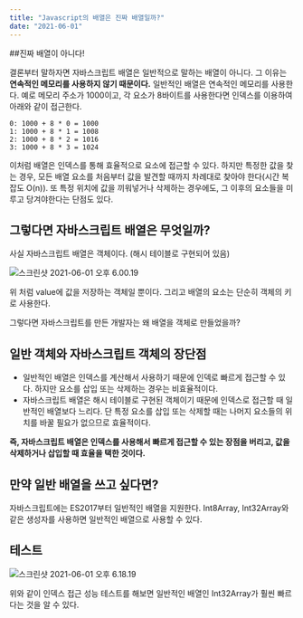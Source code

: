 ```yaml
---
title: "Javascript의 배열은 진짜 배열일까?"
date: "2021-06-01"
---
```


##진짜 배열이 아니다!

결론부터 말하자면 자바스크립트 배열은 일반적으로 말하는 배열이 아니다.
그 이유는 **연속적인 메모리를 사용하지 않기 때문이다.**
일반적인 배열은 연속적인 메모리를 사용한다.
예로 메모리 주소가 1000이고, 각 요소가 8바이트를 사용한다면 인덱스를 이용하여 아래와 같이 접근한다.

```
0: 1000 + 8 * 0 = 1000
1: 1000 + 8 * 1 = 1008
2: 1000 + 8 * 2 = 1016
3: 1000 + 8 * 3 = 1024
```

이처럼 배열은 인덱스를 통해 효율적으로 요소에 접근할 수 있다. 
하지만 특정한 값을 찾는 경우, 모든 배열 요소를 처음부터 값을 발견할 때까지 차례대로 찾아야 한다(시간 복잡도 O(n)).
또 특정 위치에 값을 끼워넣거나 삭제하는 경우에도, 그 이후의 요소들을 미루고 당겨야한다는 단점도 있다.

## 그렇다면 자바스크립트 배열은 무엇일까?

사실 자바스크립트 배열은 객체이다. (해시 테이블로 구현되어 있음)

![스크린샷 2021-06-01 오후 6.00.19](https://tva1.sinaimg.cn/large/008i3skNgy1gr2vfrf5jwj30g303nt9h.jpg)

위 처럼 value에 값을 저장하는 객체일 뿐이다. 그리고 배열의 요소는 단순히 객체의 키로 사용한다.

그렇다면 자바스크립트를 만든 개발자는 왜 배열을 객체로 만들었을까?

## 일반 객체와 자바스크립트 객체의 장단점

- 일반적인 배열은 인덱스를 계산해서 사용하기 때문에 인덱로 빠르게 접근할 수 있다. 하지만 요소를 삽입 또는 삭제하는 경우는 비효율적이다.
- 자바스크립트 배열은 해시 테이블로 구현된 객체이기 때문에 인덱스로 접근할 때 일반적인 배열보다 느리다. 단 특정 요소를 삽입 또는 삭제할 때는 나머지 요소들의 위치를 바꿀 필요가 없으므로 효율적이다.

**즉, 자바스크립트 배열은 인덱스를 사용해서 빠르게 접근할 수 있는 장점을 버리고, 값을 삭제하거나 삽입할 때 효율을 택한 것이다.**

## 만약 일반 배열을 쓰고 싶다면?

자바스크립트에는 ES2017부터 일반적인 배열을 지원한다. Int8Array, Int32Array와 같은 생성자를 사용하면 일반적인 배열으로 사용할 수 있다.

## 테스트

![스크린샷 2021-06-01 오후 6.18.19](https://tva1.sinaimg.cn/large/008i3skNgy1gr2vyi5wgij30ch07mgmp.jpg)

위와 같이 인덱스 접근 성능 테스트를 해보면 일반적인 배열인 Int32Array가 훨씬 빠르다는 것을 알 수 있다.

